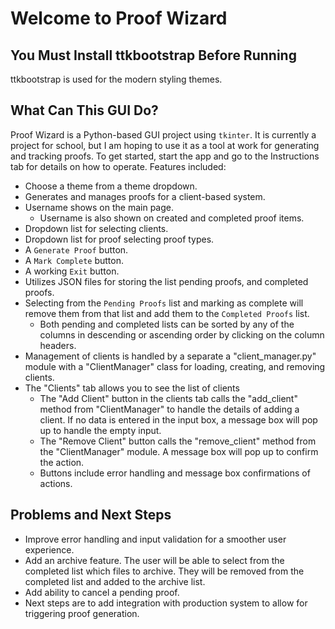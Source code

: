 # Welcome to Proof Wizard

## You Must Install ttkbootstrap Before Running

ttkbootstrap is used for the modern styling themes.

## What Can This GUI Do?

Proof Wizard is a Python-based GUI project using `tkinter`. It is currently a project for school, but I am hoping to use it as a tool at work for generating and tracking proofs.
To get started, start the app and go to the Instructions tab for details on how to operate.
Features included:

- Choose a theme from a theme dropdown.
- Generates and manages proofs for a client-based system.
- Username shows on the main page.
  - Username is also shown on created and completed proof items.
- Dropdown list for selecting clients.
- Dropdown list for proof selecting proof types.
- A `Generate Proof` button.
- A `Mark Complete` button.
- A working `Exit` button.
- Utilizes JSON files for storing the list pending proofs, and completed proofs.
- Selecting from the `Pending Proofs` list and marking as complete will remove them from
that list and add them to the `Completed Proofs` list.
  - Both pending and completed lists can be sorted by any of the columns in descending
  or ascending order by clicking on the column headers.
- Management of clients is handled by a separate a "client_manager.py" module with a "ClientManager" class for loading, creating, and removing clients.
- The "Clients" tab allows you to see the list of clients
  - The "Add Client" button in the clients tab calls the "add_client" method from
  "ClientManager" to handle the details of adding a client. If no data is entered
  in the input box, a message box will pop up to handle the empty input.
  - The "Remove Client" button calls the "remove_client" method from the
  "ClientManager" module. A message box will pop up to confirm the action.
  - Buttons include error handling and message box confirmations of actions.

## Problems and Next Steps

- Improve error handling and input validation for a smoother user experience.
- Add an archive feature. The user will be able to select from the completed list
which files to archive. They will be removed from the completed list and added to the
archive list.
- Add ability to cancel a pending proof.
- Next steps are to add integration with production system to allow for triggering
proof generation.
